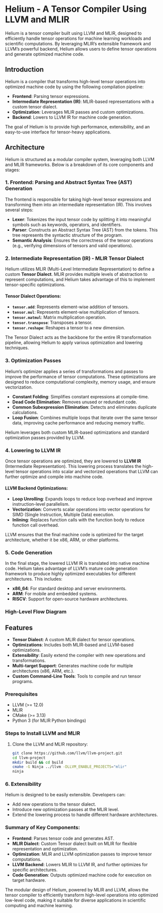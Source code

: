 # Helium - A Tensor Compiler Using LLVM and MLIR

Helium is a tensor compiler built using LLVM and MLIR, designed to efficiently handle tensor operations for machine learning workloads and scientific computations. By leveraging MLIR’s extensible framework and LLVM’s powerful backend, Helium allows users to define tensor operations and generate optimized machine code.


## Introduction

Helium is a compiler that transforms high-level tensor operations into optimized machine code by using the following compilation pipeline:
- **Frontend**: Parsing tensor expressions.
- **Intermediate Representation (IR)**: MLIR-based representations with a custom tensor dialect.
- **Optimization**: Leverages MLIR passes and custom optimizations.
- **Backend**: Lowers to LLVM IR for machine code generation.

The goal of Helium is to provide high performance, extensibility, and an easy-to-use interface for tensor-heavy applications.

## Architecture

Helium is structured as a modular compiler system, leveraging both LLVM and MLIR frameworks. Below is a breakdown of its core components and stages:

### 1. **Frontend**: Parsing and Abstract Syntax Tree (AST) Generation
The frontend is responsible for taking high-level tensor expressions and transforming them into an intermediate representation (IR). This involves several steps:

- **Lexer**: Tokenizes the input tensor code by splitting it into meaningful symbols such as keywords, operators, and identifiers.
- **Parser**: Constructs an Abstract Syntax Tree (AST) from the tokens. This tree represents the syntactic structure of the program.
- **Semantic Analysis**: Ensures the correctness of the tensor operations (e.g., verifying dimensions of tensors and valid operations).

### 2. **Intermediate Representation (IR) - MLIR Tensor Dialect**
Helium utilizes MLIR (Multi-Level Intermediate Representation) to define a custom **Tensor Dialect**. MLIR provides multiple levels of abstraction to represent computations, and Helium takes advantage of this to implement tensor-specific optimizations. 

#### Tensor Dialect Operations:
- **`tensor.add`**: Represents element-wise addition of tensors.
- **`tensor.mul`**: Represents element-wise multiplication of tensors.
- **`tensor.matmul`**: Matrix multiplication operation.
- **`tensor.transpose`**: Transposes a tensor.
- **`tensor.reshape`**: Reshapes a tensor to a new dimension.
  
The Tensor Dialect acts as the backbone for the entire IR transformation pipeline, allowing Helium to apply various optimization and lowering techniques.

### 3. **Optimization Passes**
Helium’s optimizer applies a series of transformations and passes to improve the performance of tensor computations. These optimizations are designed to reduce computational complexity, memory usage, and ensure vectorization.

- **Constant Folding**: Simplifies constant expressions at compile-time.
- **Dead Code Elimination**: Removes unused or redundant code.
- **Common Subexpression Elimination**: Detects and eliminates duplicate calculations.
- **Loop Fusion**: Combines multiple loops that iterate over the same tensor data, improving cache performance and reducing memory traffic.

Helium leverages both custom MLIR-based optimizations and standard optimization passes provided by LLVM.

### 4. **Lowering to LLVM IR**
Once tensor operations are optimized, they are lowered to **LLVM IR** (Intermediate Representation). This lowering process translates the high-level tensor operations into scalar and vectorized operations that LLVM can further optimize and compile into machine code.

#### LLVM Backend Optimizations:
- **Loop Unrolling**: Expands loops to reduce loop overhead and improve instruction-level parallelism.
- **Vectorization**: Converts scalar operations into vector operations for SIMD (Single Instruction, Multiple Data) execution.
- **Inlining**: Replaces function calls with the function body to reduce function call overhead.

LLVM ensures that the final machine code is optimized for the target architecture, whether it be x86, ARM, or other platforms.

### 5. **Code Generation**
In the final stage, the lowered LLVM IR is translated into native machine code. Helium takes advantage of LLVM’s mature code generation framework to produce highly optimized executables for different architectures. This includes:
- **x86_64**: For standard desktop and server environments.
- **ARM**: For mobile and embedded systems.
- **RISCV**: Support for open-source hardware architectures.

### High-Level Flow Diagram



## Features
- **Tensor Dialect**: A custom MLIR dialect for tensor operations.
- **Optimizations**: Includes both MLIR-based and LLVM-based optimizations.
- **Extensibility**: Easily extend the compiler with new operations and transformations.
- **Multi-target Support**: Generates machine code for multiple architectures (x86, ARM, etc.).
- **Custom Command-Line Tools**: Tools to compile and run tensor programs.



### Prerequisites
- LLVM (>= 12.0)
- MLIR
- CMake (>= 3.13)
- Python 3 (for MLIR Python bindings)

### Steps to Install LLVM and MLIR
1. Clone the LLVM and MLIR repository:
   ```bash
   git clone https://github.com/llvm/llvm-project.git
   cd llvm-project
   mkdir build && cd build
   cmake -G Ninja ../llvm -DLLVM_ENABLE_PROJECTS="mlir"
   ninja


### 6. **Extensibility**
Helium is designed to be easily extensible. Developers can:
- Add new operations to the tensor dialect.
- Introduce new optimization passes at the MLIR level.
- Extend the lowering process to handle different hardware architectures.

### Summary of Key Components:
- **Frontend**: Parses tensor code and generates AST.
- **MLIR Dialect**: Custom Tensor dialect built on MLIR for flexible representation and optimization.
- **Optimization**: MLIR and LLVM optimization passes to improve tensor computations.
- **LLVM Backend**: Lowers MLIR to LLVM IR, and further optimizes for specific architectures.
- **Code Generation**: Outputs optimized machine code for execution on target hardware.

The modular design of Helium, powered by MLIR and LLVM, allows the tensor compiler to efficiently transform high-level operations into optimized low-level code, making it suitable for diverse applications in scientific computing and machine learning.